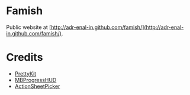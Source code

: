# Famish

Public website at [http://adr-enal-in.github.com/famish/](http://adr-enal-in.github.com/famish/).

# Credits
- [PrettyKit](https://github.com/vicpenap/PrettyKit)
- [MBProgressHUD](https://github.com/jdg/MBProgressHUD)
- [ActionSheetPicker](https://github.com/TimCinel/ActionSheetPicker)